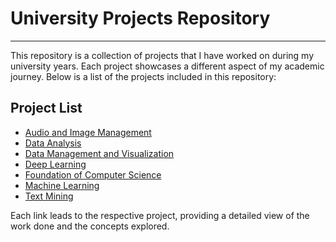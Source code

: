 # University Projects Repository
------------------------------------------------------------
This repository is a collection of projects that I have worked on during my university years. 
Each project showcases a different aspect of my academic journey. 
Below is a list of the projects included in this repository:

## Project List

- [Audio and Image Management](https://github.com/Ali13ce/UniversityProjects/tree/main/Audio%20and%20Image%20Management)
- [Data Analysis](https://github.com/Ali13ce/UniversityProjects/tree/main/Data%20Analysis)
- [Data Management and Visualization](https://github.com/Ali13ce/UniversityProjects/tree/main/Data%20management%20and%20visualization)
- [Deep Learning](https://github.com/Ali13ce/UniversityProjects/tree/main/Deep%20Learning)
- [Foundation of Computer Science](https://github.com/Ali13ce/UniversityProjects/tree/main/Foundation%20of%20Computer%20Science)
- [Machine Learning](https://github.com/Ali13ce/UniversityProjects/tree/main/Machine%20Learning)
- [Text Mining](https://github.com/Ali13ce/UniversityProjects/tree/main/Text%20Mining)

Each link leads to the respective project, providing a detailed view of the work done and the concepts explored.

